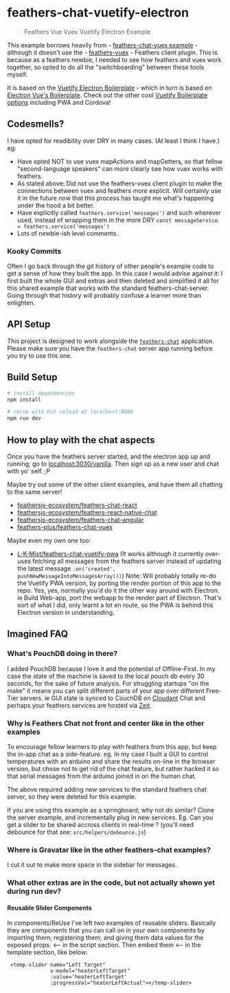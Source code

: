 # feathers-chat-vuetify-electron

> Feathers Vue Vuex Vuetify Electron Example

This example borrows heavily from - [feathers-chat-vuex example](https://github.com/feathers-plus/feathers-chat-vuex) - although it doesn't use the - [feathers-vuex](https://github.com/feathersjs/feathers-vuex) - Feathers client plugin. 
This is because as a feathers newbie, I needed to see how feathers and vuex work together, so opted to do all the "switchboarding" between these tools myself.

It is based on the [Vuetify Electron Boilerplate](https://github.com/vuetifyjs/electron) - which in turn is based on [Electron Vue's Boilerplate](https://simulatedgreg.gitbooks.io/electron-vue/content/en/). 
Check out the other cool [Vuetify Boilerplate options](https://vuetifyjs.com/en/getting-started/quick-start#new) including PWA and Cordova!

## Codesmells?

I have opted for readibility over DRY in many cases. (At least I think I have.)
eg: 
- Have opted NOT to use vuex mapActions and mapGetters, so that fellow "second-language speakers" can more clearly see how vuex works with feathers.
- As stated above: Did not use the feathers-vuex client plugin to make the connections between vuex and feathers more explicit. Will certainly use it in the future now that this process has taught me what's happening under the hood a bit better.
- Have explicitly called `feathers.service('messages')` and such wherever used, instead of wrapping them in the more DRY `const messageService = feathers.service('messages')`
- Lots of newbie-ish level comments. 

### Kooky Commits

Often I go back through the git history of other people's example code to get a sense of how they built the app. In this case I would advise against it: I first built the whole GUI and extras and then deleted and simplified it all for this shared example that works with the standard feathers-chat-server. Going through that history will probably confuse a learner more than enlighten.

## API Setup

This project is designed to work alongside the [`feathers-chat`](https://github.com/feathersjs/feathers-chat) application.  Please make sure you have the `feathers-chat` server app running before you try to use this one.

## Build Setup

``` bash
# install dependencies
npm install

# serve with hot reload at localhost:8080
npm run dev

```

## How to play with the chat aspects

Once you have the feathers server started, and the electron app up and running; go to [localhost:3030/vanilla](http://localhost:3030/vanilla/). Then sign up as a new user and chat with yo' self. ;P

Maybe try out some of the other client examples, and have them all chatting to the same server!

- [feathersjs-ecosystem/feathers-chat-react](https://github.com/feathersjs-ecosystem/feathers-chat-react)
- [feathersjs-ecosystem/feathers-react-native-chat](https://github.com/feathersjs-ecosystem/feathers-react-native-chat)
- [feathersjs-ecosystem/feathers-chat-angular](https://github.com/feathersjs-ecosystem/feathers-chat-angular)
- [feathers-plus/feathers-chat-vuex](https://github.com/feathers-plus/feathers-chat-vuex)

Maybe even my own one too:
- [L-K-Mist/feathers-chat-vuetify-pwa](https://github.com/L-K-Mist/feathers-chat-vuetify-pwa)
(It works although it currently over-uses fetching all messages from the feathers server instead of updating the latest message `.on('created', pushNewMessageIntoMessagesArray())`)
Note: Will probably totally re-do the Vuetify PWA version, by porting the render portion of this app to the repo. Yes, yes, normally you'd do it the other way around with Electron. ie Build Web-app, port the webapp to the render part of Electron. That's sort of what I did, only learnt a lot en route, so the PWA is behind this Electron version in understanding. 


## Imagined FAQ 

### What's PouchDB doing in there?

I added PouchDB because I love it and the potential of Offline-First.
In my case the state of the machine is saved to the local pouch db every 30 seconds, for the sake of future analysis. 
For struggling startups "on the make" it means you can split different parts of your app over different Free-Tier servers. ie GUI state is synced to CouchDB on [Cloudant](https://www.ibm.com/cloud/cloudant) Chat and perhaps your feathers services are hosted via [Zeit](https://zeit.co/). 


### Why is Feathers Chat not front and center like in the other examples

To encourage fellow learners to play with feathers from this app, but keep the in-app chat as a side-feature.
eg. In my case I built a GUI to control temperatures with an arduino and share the results on-line in the browser version, but chose not to get rid of the chat feature, but rather hacked it so that serial messages from the arduino joined in on the human chat.

The above required adding new services to the standard feathers chat server, so they were deleted for this example.

If you are using this example as a springboard; why not do similar?  Clone the server example, and incrementally plug in new services. Eg. Can you get a slider to be shared accross clients in real-time ? (you'll need debounce for that see: `src/helpers/debounce.js`)


### Where is Gravatar like in the other feathers-chat examples?

I cut it out to make more space in the sidebar for messages.

### What other extras are in the code, but not actually shown yet during run dev?

#### Reusable Slider Components
In components/ReUse I've left two examples of reusable sliders. Basically they are components that you can call on in your own components by importing them; registering them; and giving them data values for the exposed props.  <-- in the script section.
Then embed them <-- in the template section, like below:

```
 <temp-slider name="Left Target"  
              v-model="heaterLeftTarget" 
              :value='heaterLeftTarget' 
              :progressVal="heaterLeftActual"></temp-slider>

```

